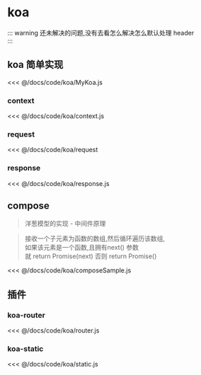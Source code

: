 # koa

::: warning
还未解决的问题,没有去看怎么解决怎么默认处理 header  
:::

## koa  简单实现
<ShowCode>
<<< @/docs/code/koa/MyKoa.js
</ShowCode>

### context

<ShowCode>
<<< @/docs/code/koa/context.js
</ShowCode> 

### request

<ShowCode>
<<< @/docs/code/koa/request
</ShowCode> 

### response

<ShowCode>
<<< @/docs/code/koa/response.js
</ShowCode> 

## compose <Badge vertical='middle' text="核心" type="error"/>
> 洋葱模型的实现 - 中间件原理

>接收一个子元素为函数的数组,然后循环遍历该数组,  
如果该元素是一个函数,且拥有next() 参数  
就 return Promise(next) 否则 return Promise() 

<ShowCode>
<<< @/docs/code/koa/composeSample.js
</ShowCode>

## 插件
### koa-router
<ShowCode>
<<< @/docs/code/koa/router.js
</ShowCode>

### koa-static
<ShowCode>
<<< @/docs/code/koa/static.js
</ShowCode>
